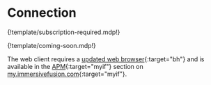 # Connection

{!template/subscription-required.mdp!}

{!template/coming-soon.mdp!}

The web client requires a [updated web browser](https://browsehappy.com/){:target="bh"} and is available in the [APM](https://my.immersivefusion.com/apm){:target="myif"} section on [my.immersivefusion.com](https://my.immersivefusion.com){:target="myif"}.